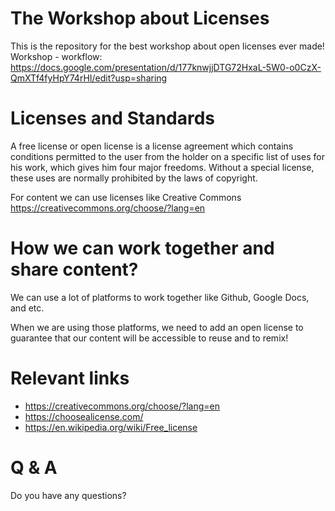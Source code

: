# The Workshop about Licenses
This is the repository for the best workshop about open licenses ever made!
Workshop - workflow: https://docs.google.com/presentation/d/177knwjjDTG72HxaL-5W0-o0CzX-QmXTf4fyHpY74rHI/edit?usp=sharing

# Licenses and Standards
A free license or open license is a license agreement which contains conditions permitted to the user from the holder on a specific list of uses for his work, which gives him four major freedoms.
Without a special license, these uses are normally prohibited by the laws of copyright. 

For content we can use licenses like Creative Commons
https://creativecommons.org/choose/?lang=en

# How we can work together and share content?
We can use a lot of platforms to work together like Github, Google Docs, and etc.

When we are using those platforms, we need to add an open license to guarantee that our content will be accessible to reuse and to remix!

# Relevant links

- https://creativecommons.org/choose/?lang=en
- https://choosealicense.com/
- https://en.wikipedia.org/wiki/Free_license

# Q & A
Do you have any questions?
